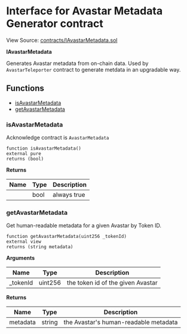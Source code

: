 # Interface for Avastar Metadata Generator contract

View Source: [contracts/IAvastarMetadata.sol](https://github.com/Dapp-Wizards/Avastars-Contracts/blob/master/contracts/IAvastarMetadata.sol)

**IAvastarMetadata** 

Generates Avastar metadata from on-chain data.
Used by `AvastarTeleporter` contract to generate metdata in an upgradable way.

## **Functions**

- [isAvastarMetadata](#isavastarmetadata)
- [getAvastarMetadata](#getavastarmetadata)

### isAvastarMetadata

Acknowledge contract is `AvastarMetadata`

```solidity
function isAvastarMetadata()
external pure
returns (bool)
```

**Returns**

| Name        | Type           | Description  |
| ------------- |------------- | -----|
|  | bool | always true | 

### getAvastarMetadata

Get human-readable metadata for a given Avastar by Token ID.

```solidity
function getAvastarMetadata(uint256 _tokenId)
external view
returns (string metadata)
```

**Arguments**

| Name        | Type           | Description  |
| ------------- |------------- | -----|
| _tokenId | uint256 | the token id of the given Avastar | 

**Returns**

| Name        | Type           | Description  |
| ------------- |------------- | -----|
| metadata | string | the Avastar's human-readable metadata | 

